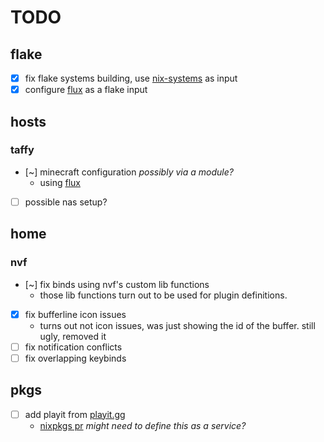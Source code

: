 # TODO

## flake

- [x] fix flake systems building, use [nix-systems](https://github.com/nix-systems/default-linux) as input
- [x] configure [flux](https://github.com/IogaMaster/flux) as a flake input

## hosts

### taffy

- [~] minecraft configuration *possibly via a module?*
    - using [flux](https://github.com/IogaMaster/flux)
- [ ] possible nas setup?

## home

### nvf

- [~] fix binds using nvf's custom lib functions
    - those lib functions turn out to be used for plugin definitions.
- [x] fix bufferline icon issues
    - turns out not icon issues, was just showing the id of the buffer. still ugly, removed it
- [ ] fix notification conflicts
- [ ] fix overlapping keybinds

## pkgs

- [ ] add playit from [playit.gg](https://playit.gg/)
    - [nixpkgs pr](https://github.com/NixOS/nixpkgs/pull/294103) *might need to define this as a service?*
